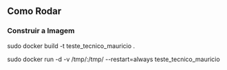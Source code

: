 ## Como Rodar 

### Construir a Imagem 
sudo docker build -t teste_tecnico_mauricio .

sudo docker run  -d  -v /tmp/:/tmp/ --restart=always teste_tecnico_mauricio 
 
